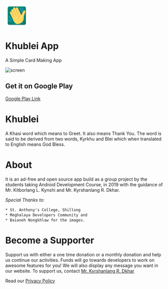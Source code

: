 ![logo](https://github.com/peace-shillong/Khublei/blob/master/app/src/main/res/mipmap-hdpi/ic_launcher.png "Khublei App Logo") 
# Khublei App

A Simple Card Making App

![screen](https://github.com/sngur/Khublei/blob/master/1.jpg "Khublei App") 

## Get it on Google Play
[Google Play Link](https://play.google.com/store/apps/details?id=com.sngur.khublei )

# Khublei

A Khasi word which means to Greet. It also means Thank You. The word is said to be derived from two words, Kyrkhu and Blei which when translated to English means God Bless.

# About 

It is an ad-free and open source app build as a group project by the students taking Android Development Course, in 2019 with the guidance of Mr. Kitborlang L. Kynshi and Mr. Kyrshanlang R. Dkhar.

 *Special Thanks to:*
  
    * St. Anthony's College, Shillong
    * Meghalaya Developers Community and 
    * Baianeh Nongkhlaw for the images.
    
 # Become a Supporter
 
 Support us with either a one time donation or a monthly donation and help us continue our activities. 
 Funds will go towards developers to work on awesome features for you!
  We will also display any message you want in our website.
  To support us, contact [Mr. Kyrshanlang R. Dkhar](https://kyrshan.com)
  

  Read our <a href="privacy_policy.html">Privacy Policy</a>


